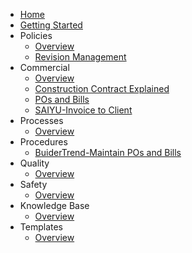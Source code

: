 - [Home](/)
- [Getting Started](getting-started)
- Policies
  - [Overview](01-policies/)
  - [Revision Management](01-policies/RevisionManagement)
- Commercial
  - [Overview](02-commercial/)
  - [Construction Contract Explained](02-commercial/ConstructionContractExplained)
  - [POs and Bills](02-commercial/POsnBills)
  - [SAIYU-Invoice to Client](02-commercial/saiyu/InvoiceToClient)
- Processes
  - [Overview](03-processes/)
- Procedures
  - [BuiderTrend-Maintain POs and Bills](04-procedures/buildertrend/MaintainPOsBills)
- Quality
  - [Overview](05-quality/)
- Safety
  - [Overview](06-safety/)
- Knowledge Base
  - [Overview](07-knowledge-base/)
- Templates
  - [Overview](08-templates/)